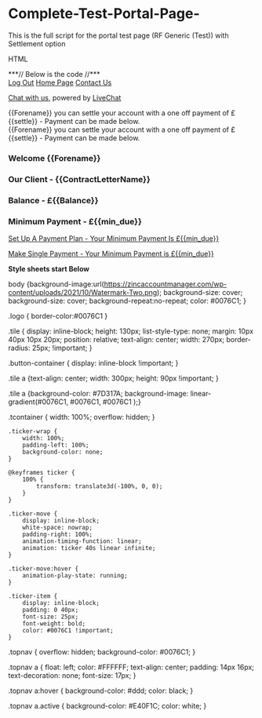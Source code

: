 # Complete-Test-Portal-Page-
This is the full script for the portal test page (RF Generic (Test)) with Settlement option

HTML

<!DOCTYPE html>
<html>
<body>
***// Below is the code //***
<div class="topnav">
  <a class="active" href="https://zincaccountmanager.com/">Log Out</a>
	<a href="https://zincaccountmanager.com/">Home Page</a>
  <a href="https://zincaccountmanager.com/contact-us/">Contact Us</a>
</div>

<!-- Start of LiveChat (www.livechatinc.com) code -->
<script>
    window.__lc = window.__lc || {};
    window.__lc.license = 11334778;
    ;(function(n,t,c){function i(n){return e._h?e._h.apply(null,n):e._q.push(n)}var e={_q:[],_h:null,_v:"2.0",on:function(){i(["on",c.call(arguments)])},once:function(){i(["once",c.call(arguments)])},off:function(){i(["off",c.call(arguments)])},get:function(){if(!e._h)throw new Error("[LiveChatWidget] You can't use getters before load.");return i(["get",c.call(arguments)])},call:function(){i(["call",c.call(arguments)])},init:function(){var n=t.createElement("script");n.async=!0,n.type="text/javascript",n.src="https://cdn.livechatinc.com/tracking.js",t.head.appendChild(n)}};!n.__lc.asyncInit&&e.init(),n.LiveChatWidget=n.LiveChatWidget||e}(window,document,[].slice))
</script>
<noscript><a href="https://www.livechatinc.com/chat-with/11334778/" rel="nofollow">Chat with us</a>, powered by <a href="https://www.livechatinc.com/?welcome" rel="noopener nofollow" target="_blank">LiveChat</a></noscript>
<!-- End of LiveChat code -->


<body>
    <div class="tcontainer">
        <div class="ticker-wrap">
            <div class="ticker-move">
                <div class="ticker-item">{{Forename}} you can settle your account with a one off payment of £{{settle}} - Payment can be made below.</div>
								<div class="ticker-item">{{Forename}} you can settle your account with a one off payment of £{{settle}} - Payment can be made below.</div>
            </div>
        </div>
    </div>


### Welcome {{Forename}}
### Our Client - {{ContractLetterName}}
### Balance - £{{Balance}} 
### Minimum Payment - £{{min_due}} 


<div class="button-container">
  <div class="tile">
			<a href="/customerportal/payusingsagepay?numberofpayments=12&paymentfrequency=4&paymentdate={{payment_date}}&overrideAmount={{Balance}}&forceRegular=true&minimumPayment={{min_due}}&forcecpa=true" ><i class="fas fa-credit-card" aria-hidden="true"></i><p>Set Up A Payment Plan - Your Minimum Payment Is £{{min_due}}</p></a></div></div>
			
<div class="button-container">
  <div class="tile">
			<a href="/customerportal/payusingsagepay?numberofpayments=12&paymentfrequency=4&paymentdate={{payment_date}}&overrideAmount={{min_due}}&minimumPayment={{min_due}}&forceSingle=true" ><i class="fas fa-credit-card" aria-hidden="true"></i><p>Make Single Payment - Your Minimum Payment is £{{min_due}}</p></a>
	</div>
</div>


</body>
</html>
  
  ******Style sheets start Below******
  
  body {background-image:url(https://zincaccountmanager.com/wp-content/uploads/2021/10/Watermark-Two.png); 
      background-size: cover; 
      background-size: cover;
      background-repeat:no-repeat;
      color: #0076C1;
}
      

.logo { border-color:#0076C1 }

.tile {
   display: inline-block;
   height: 130px;
   list-style-type: none;
   margin: 10px 40px 10px 20px;
   position: relative;
   text-align: center;
   width: 270px;
   border-radius: 25px; !important;
}

.button-container {
  display: inline-block !important;
}

.tile a {text-align: center;
  width: 300px; height: 90px !important;
}
 
.tile a {background-color: #7D317A;
  background-image: linear-gradient(#0076C1, #0076C1, #0076C1 );}

 .tcontainer {
        width: 100%;
        overflow: hidden;
    }

    
    .ticker-wrap {
        width: 100%;
        padding-left: 100%;
        background-color: none;
    }
    
    @keyframes ticker {
        100% {
            transform: translate3d(-100%, 0, 0);
        }
    }
    
    .ticker-move {
        display: inline-block;
        white-space: nowrap;
        padding-right: 100%;
        animation-timing-function: linear;
        animation: ticker 40s linear infinite;
    }
    
    .ticker-move:hover {
        animation-play-state: running;
    }
    
    .ticker-item {
        display: inline-block;
        padding: 0 40px;
        font-size: 25px;
        font-weight: bold;
        color: #0076C1 !important;
    }



.topnav {
  overflow: hidden;
  background-color: #0076C1;
}

.topnav a {
  float: left;
  color: #FFFFFF;
  text-align: center;
  padding: 14px 16px;
  text-decoration: none;
  font-size: 17px;
}

.topnav a:hover {
  background-color: #ddd;
  color: black;
}

.topnav a.active {
  background-color: #E40F1C;
  color: white;
}
